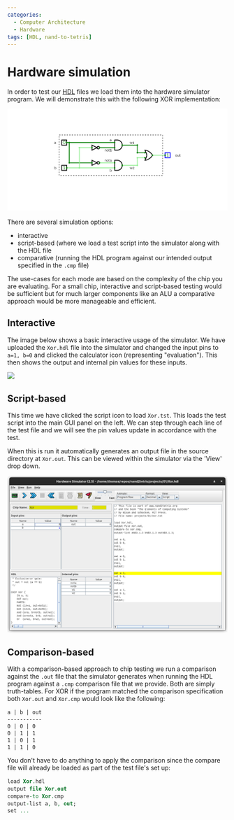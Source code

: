 ```yaml
---
categories:
  - Computer Architecture
  - Hardware
tags: [HDL, nand-to-tetris]
---
```


# Hardware simulation

In order to test our [HDL](/Computer_Architecture/Hardware_Description_Language.md) files we load them into the hardware simulator program. We will demonstrate this with the following XOR implementation:

![](/_img/xor-addition-four.png)

There are several simulation options:

- interactive
- script-based (where we load a test script into the simulator along with the HDL file
- comparative (running the HDL program against our intended output specified in the `.cmp` file)

The use-cases for each mode are based on the complexity of the chip you are evaluating. For a small chip, interactive and script-based testing would be sufficient but for much larger components like an ALU a comparative approach would be more manageable and efficient.

## Interactive

The image below shows a basic interactive usage of the simulator. We have uploaded the `Xor.hdl` file into the simulator and changed the input pins to `a=1, b=0` and clicked the calculator icon (representing "evaluation"). This then shows the output and internal pin values for these inputs.

<img src="/home/thomas/repos/computer_science/_img/hardware-sim-basic.png" >

## Script-based

This time we have clicked the script icon to load `Xor.tst`. This loads the test script into the main GUI panel on the left. We can step through each line of the test file and we will see the pin values update in accordance with the test.

When this is run it automatically generates an output file in the source directory at `Xor.out`. This can be viewed within the simulator via the 'View' drop down.

![](/_img/hd-sim-test.png)

## Comparison-based

With a comparison-based approach to chip testing we run a comparison against the `.out` file that the simulator generates when running the HDL program against a `.cmp` comparison file that we provide. Both are simply truth-tables. For XOR if the program matched the comparison specification both `Xor.out` and `Xor.cmp` would look like the following:

```
a | b | out
-----------
0 | 0 | 0
0 | 1 | 1
1 | 0 | 1
1 | 1 | 0
```

You don't have to do anything to apply the comparison since the compare file will already be loaded as part of the test file's set up:

```vhdl
load Xor.hdl
output file Xor.out
compare-to Xor.cmp
output-list a, b, out;
set ...
```
